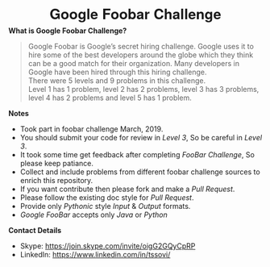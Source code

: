 <h1 align="center" style="text-align:center;line-height:10pt;font-family:'Helvetica Neue',Helvetica,Arial,sans-serif;">Google Foobar Challenge</h1>

**What is Google Foobar Challenge?**
>Google Foobar is Google’s secret hiring challenge. Google uses it to hire some of the best developers around the globe which they think can be a good match for their organization. Many developers in Google have been hired through this hiring challenge.\
>There were 5 levels and 9 problems in this challenge.\
>Level 1 has 1 problem, level 2 has 2 problems, level 3 has 3 problems, level 4 has 2 problems and level 5 has 1 problem.

**Notes**
   - Took part in foobar challenge March, 2019.
   - You should submit your code for review in _Level 3_, So be careful in _Level 3_.
   - It took some time get feedback after completing _FooBar Challenge_, So please keep patiance.
   - Collect and include problems from different foobar challenge sources to enrich this repository.
   - If you want contribute then please fork and make a _Pull Request_.
   - Please follow the existing doc style for _Pull Request_.
   - Provide only _Pythonic_ style _Input_ & _Output_ formats.
   - _Google FooBar_ accepts only _Java_ or _Python_

**Contact Details**
   - Skype: https://join.skype.com/invite/oigG2GQyCpRP
   - LinkedIn: https://www.linkedin.com/in/tssovi/
